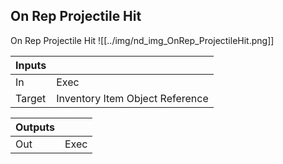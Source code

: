 ## On Rep Projectile Hit
On Rep Projectile Hit
![[../img/nd_img_OnRep_ProjectileHit.png]]

|Inputs||
|--|--|
| In | Exec |
| Target | Inventory Item Object Reference |

|Outputs||
|--|--|
| Out | Exec |
